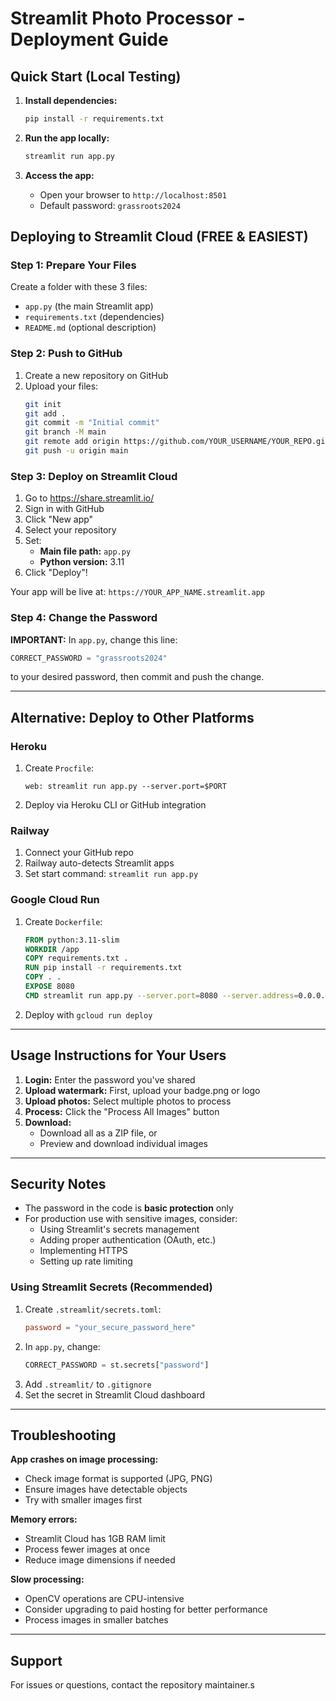# Streamlit Photo Processor - Deployment Guide

## Quick Start (Local Testing)

1. **Install dependencies:**
   ```bash
   pip install -r requirements.txt
   ```

2. **Run the app locally:**
   ```bash
   streamlit run app.py
   ```

3. **Access the app:**
   - Open your browser to `http://localhost:8501`
   - Default password: `grassroots2024`

## Deploying to Streamlit Cloud (FREE & EASIEST)

### Step 1: Prepare Your Files
Create a folder with these 3 files:
- `app.py` (the main Streamlit app)
- `requirements.txt` (dependencies)
- `README.md` (optional description)

### Step 2: Push to GitHub
1. Create a new repository on GitHub
2. Upload your files:
   ```bash
   git init
   git add .
   git commit -m "Initial commit"
   git branch -M main
   git remote add origin https://github.com/YOUR_USERNAME/YOUR_REPO.git
   git push -u origin main
   ```

### Step 3: Deploy on Streamlit Cloud
1. Go to https://share.streamlit.io/
2. Sign in with GitHub
3. Click "New app"
4. Select your repository
5. Set:
   - **Main file path:** `app.py`
   - **Python version:** 3.11
6. Click "Deploy"!

Your app will be live at: `https://YOUR_APP_NAME.streamlit.app`

### Step 4: Change the Password
**IMPORTANT:** In `app.py`, change this line:
```python
CORRECT_PASSWORD = "grassroots2024"
```
to your desired password, then commit and push the change.

---

## Alternative: Deploy to Other Platforms

### Heroku
1. Create `Procfile`:
   ```
   web: streamlit run app.py --server.port=$PORT
   ```
2. Deploy via Heroku CLI or GitHub integration

### Railway
1. Connect your GitHub repo
2. Railway auto-detects Streamlit apps
3. Set start command: `streamlit run app.py`

### Google Cloud Run
1. Create `Dockerfile`:
   ```dockerfile
   FROM python:3.11-slim
   WORKDIR /app
   COPY requirements.txt .
   RUN pip install -r requirements.txt
   COPY . .
   EXPOSE 8080
   CMD streamlit run app.py --server.port=8080 --server.address=0.0.0.0
   ```
2. Deploy with `gcloud run deploy`

---

## Usage Instructions for Your Users

1. **Login:** Enter the password you've shared
2. **Upload watermark:** First, upload your badge.png or logo
3. **Upload photos:** Select multiple photos to process
4. **Process:** Click the "Process All Images" button
5. **Download:** 
   - Download all as a ZIP file, or
   - Preview and download individual images

---

## Security Notes

- The password in the code is **basic protection** only
- For production use with sensitive images, consider:
  - Using Streamlit's secrets management
  - Adding proper authentication (OAuth, etc.)
  - Implementing HTTPS
  - Setting up rate limiting

### Using Streamlit Secrets (Recommended)
1. Create `.streamlit/secrets.toml`:
   ```toml
   password = "your_secure_password_here"
   ```
2. In `app.py`, change:
   ```python
   CORRECT_PASSWORD = st.secrets["password"]
   ```
3. Add `.streamlit/` to `.gitignore`
4. Set the secret in Streamlit Cloud dashboard

---

## Troubleshooting

**App crashes on image processing:**
- Check image format is supported (JPG, PNG)
- Ensure images have detectable objects
- Try with smaller images first

**Memory errors:**
- Streamlit Cloud has 1GB RAM limit
- Process fewer images at once
- Reduce image dimensions if needed

**Slow processing:**
- OpenCV operations are CPU-intensive
- Consider upgrading to paid hosting for better performance
- Process images in smaller batches

---

## Support

For issues or questions, contact the repository maintainer.s